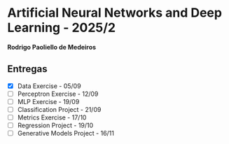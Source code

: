 # Artificial Neural Networks and Deep Learning - 2025/2

**Rodrigo Paoliello de Medeiros**

## Entregas

- [x] Data Exercise - 05/09
- [ ] Perceptron Exercise - 12/09
- [ ] MLP Exercise - 19/09
- [ ] Classification Project - 21/09
- [ ] Metrics Exercise - 17/10
- [ ] Regression Project - 19/10
- [ ] Generative Models Project - 16/11